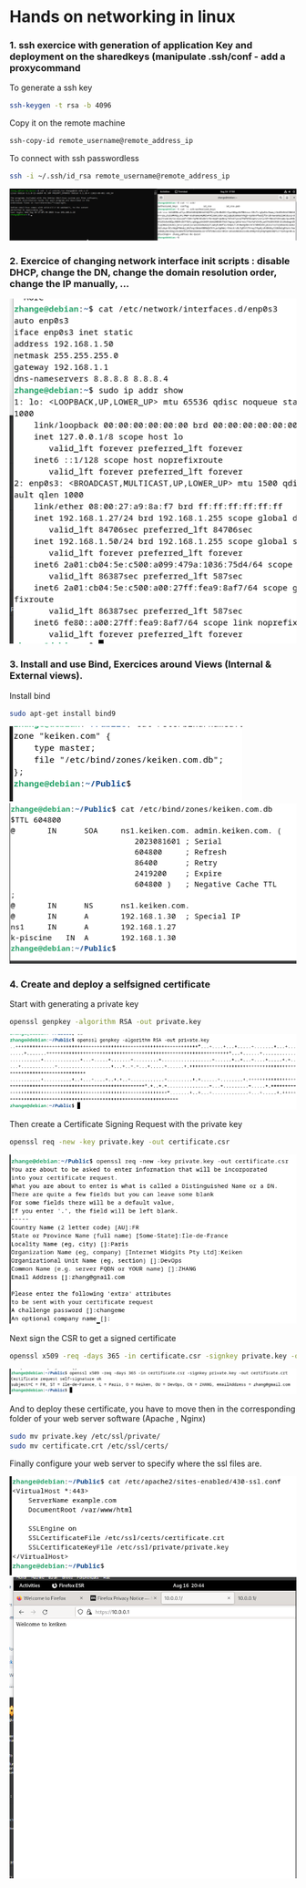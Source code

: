 # Hands on networking in linux
### 1. ssh exercice with generation of application Key and deployment on the sharedkeys (manipulate .ssh/conf - add a proxycommand

To generate a ssh key
```bash
ssh-keygen -t rsa -b 4096
```

Copy it on the remote machine
```bash
ssh-copy-id remote_username@remote_address_ip
```

To connect with ssh passwordless
```bash
ssh -i ~/.ssh/id_rsa remote_username@remote_address_ip
```

![Alt text](screenshots/image-1.png)

### 2. Exercice of changing network interface init scripts : disable DHCP, change the DN, change the domain resolution order, change the IP manually, …

![Alt text](screenshots/image.png)

### 3. Install and use Bind, Exercices around Views (Internal & External views).

Install bind
```bash
sudo apt-get install bind9
```
![Alt text](screenshots/image-8.png)
![Alt text](screenshots/image-7.png)

### 4. Create and deploy a selfsigned certificate

Start with generating a private key
```bash
openssl genpkey -algorithm RSA -out private.key
```
![Alt text](screenshots/image-2.png)

Then create a Certificate Signing Request with the private key
```bash
openssl req -new -key private.key -out certificate.csr
```
![Alt text](screenshots/image-3.png)

Next sign the CSR to get a signed certificate
```bash
openssl x509 -req -days 365 -in certificate.csr -signkey private.key -out certificate.crt
```
![Alt text](screenshots/image-4.png)

And to deploy these certificate, you have to move then in the corresponding folder of your web server software (Apache , Nginx)

```bash
sudo mv private.key /etc/ssl/private/
sudo mv certificate.crt /etc/ssl/certs/
```

Finally configure your web server to specify where the ssl files are.

![Alt text](screenshots/image-6.png)
![Alt text](screenshots/image-5.png)
